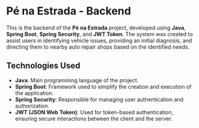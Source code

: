 # Pé na Estrada - Backend

This is the backend of the **Pé na Estrada** project, developed using **Java**, **Spring Boot**, **Spring Security**, and **JWT Token**. The system was created to assist users in identifying vehicle issues, providing an initial diagnosis, and directing them to nearby auto repair shops based on the identified needs.

## Technologies Used

- **Java**: Main programming language of the project.
- **Spring Boot**: Framework used to simplify the creation and execution of the application.
- **Spring Security**: Responsible for managing user authentication and authorization.
- **JWT (JSON Web Token)**: Used for token-based authentication, ensuring secure interactions between the client and the server.
